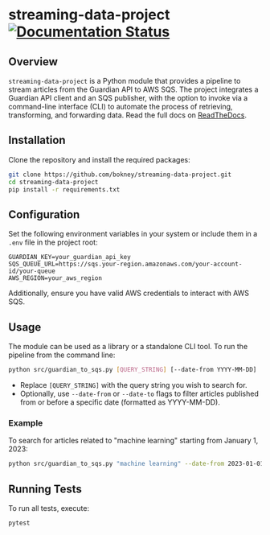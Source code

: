
# streaming-data-project     [![Documentation Status](https://readthedocs.org/projects/streaming-data-project/badge/?version=latest)](https://streaming-data-project.readthedocs.io/en/latest/?badge=latest)

## Overview

`streaming-data-project` is a Python module that provides a pipeline to stream articles from the Guardian API to AWS SQS. The project integrates a Guardian API client and an SQS publisher, with the option to invoke via a command-line interface (CLI) to automate the process of retrieving, transforming, and forwarding data.
Read the full docs on [ReadTheDocs](https://streaming-data-project.readthedocs.io).

## Installation

Clone the repository and install the required packages:

```bash
git clone https://github.com/bokney/streaming-data-project.git
cd streaming-data-project
pip install -r requirements.txt
```

## Configuration

Set the following environment variables in your system or include them in a `.env` file in the project root:

```text
GUARDIAN_KEY=your_guardian_api_key
SQS_QUEUE_URL=https://sqs.your-region.amazonaws.com/your-account-id/your-queue
AWS_REGION=your_aws_region
```

Additionally, ensure you have valid AWS credentials to interact with AWS SQS.

## Usage

The module can be used as a library or a standalone CLI tool. To run the pipeline from the command line:

```bash
python src/guardian_to_sqs.py [QUERY_STRING] [--date-from YYYY-MM-DD]
```

- Replace `[QUERY_STRING]` with the query string you wish to search for.
- Optionally, use `--date-from` or `--date-to` flags to filter articles published from
  or before a specific date (formatted as YYYY-MM-DD).

### Example

To search for articles related to "machine learning" starting from January 1, 2023:

```bash
python src/guardian_to_sqs.py "machine learning" --date-from 2023-01-01
```

## Running Tests

To run all tests, execute:

```bash
pytest
```
